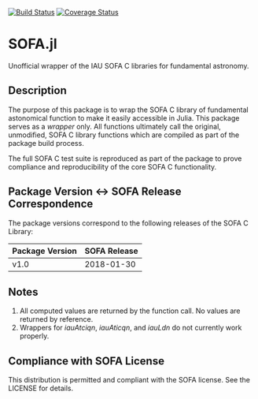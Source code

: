 [![Build Status](https://travis-ci.org/sisl/SOFA.jl.svg?branch=master)](https://travis-ci.org/sisl/SOFA.jl) [![Coverage Status](https://coveralls.io/repos/github/sisl/SOFA.jl/badge.svg?branch=master)](https://coveralls.io/github/sisl/SOFA.jl?branch=master)

# SOFA.jl
Unofficial wrapper of the IAU SOFA C libraries for fundamental astronomy. 

## Description

The purpose of this package is to wrap the SOFA C library of fundamental astonomical function to make it easily accessible in Julia. This package serves as a _wrapper_ only. All functions ultimately call the original, unmodified, SOFA C library functions which are compiled as part of the package build process.

The full SOFA C test suite is reproduced as part of the package to
prove compliance and reproducibility of the core SOFA C functionality.

## Package Version <-> SOFA Release Correspondence

The package versions correspond to the following releases of the SOFA C Library:

| Package Version | SOFA Release |
| --------------- | ------------ | 
| v1.0            | 2018-01-30   |

## Notes

1. All computed values are returned by the function call. No values are returned by reference.
2. Wrappers for _iauAtciqn_, _iauAticqn_, and _iauLdn_ do not currently work properly.

## Compliance with SOFA License

This distribution is permitted and compliant with the SOFA license. See the LICENSE for details.